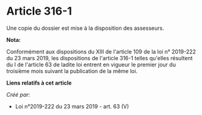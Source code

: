 # Article 316-1

Une copie du dossier est mise à la disposition des assesseurs.

**Nota:**

Conformément aux dispositions du XIII de l'article 109 de la loi n° 2019-222 du 23 mars 2019, les dispositions de l'article
316-1 telles qu'elles résultent du I de l'article 63 de ladite loi entrent en vigueur le premier jour du troisième mois
suivant la publication de la même loi.

**Liens relatifs à cet article**

_Créé par_:

  - Loi n°2019-222 du 23 mars 2019 - art. 63 (V)
